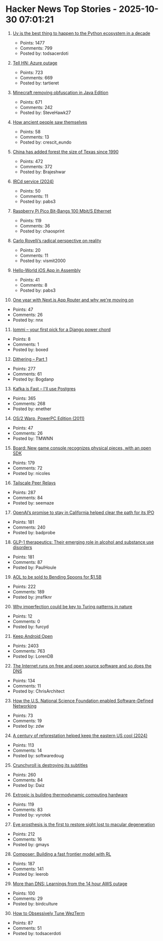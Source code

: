 # Hacker News Top Stories - 2025-10-30 07:01:21

1. [Uv is the best thing to happen to the Python ecosystem in a decade](https://emily.space/posts/251023-uv)
   - Points: 1477
   - Comments: 799
   - Posted by: todsacerdoti

2. [Tell HN: Azure outage](undefined)
   - Points: 723
   - Comments: 669
   - Posted by: tartieret

3. [Minecraft removing obfuscation in Java Edition](https://www.minecraft.net/en-us/article/removing-obfuscation-in-java-edition)
   - Points: 671
   - Comments: 242
   - Posted by: SteveHawk27

4. [How ancient people saw themselves](https://worldhistory.substack.com/p/how-ancient-people-saw-themselves)
   - Points: 58
   - Comments: 13
   - Posted by: crescit_eundo

5. [China has added forest the size of Texas since 1990](https://e360.yale.edu/digest/china-new-forest-report)
   - Points: 472
   - Comments: 372
   - Posted by: Brajeshwar

6. [IRCd service (2024)](https://example.fi/blog/ircd.html)
   - Points: 50
   - Comments: 11
   - Posted by: pabs3

7. [Raspberry Pi Pico Bit-Bangs 100 Mbit/S Ethernet](https://www.elektormagazine.com/news/rp2350-bit-bangs-100-mbit-ethernet)
   - Points: 119
   - Comments: 36
   - Posted by: chaosprint

8. [Carlo Rovelli’s radical perspective on reality](https://www.quantamagazine.org/carlo-rovellis-radical-perspective-on-reality-20251029/)
   - Points: 20
   - Comments: 11
   - Posted by: vismit2000

9. [Hello-World iOS App in Assembly](https://gist.github.com/nicolas17/966a03ce49f949dd17b0123415ef2e31)
   - Points: 41
   - Comments: 8
   - Posted by: pabs3

10. [One year with Next.js App Router and why we're moving on](https://paperclover.net/blog/webdev/one-year-next-app-router)
   - Points: 47
   - Comments: 26
   - Posted by: nnx

11. [Iommi – your first pick for a Django power chord](https://iommi.rocks/)
   - Points: 8
   - Comments: 1
   - Posted by: boxed

12. [Dithering – Part 1](https://visualrambling.space/dithering-part-1/)
   - Points: 277
   - Comments: 61
   - Posted by: Bogdanp

13. [Kafka is Fast – I'll use Postgres](https://topicpartition.io/blog/postgres-pubsub-queue-benchmarks)
   - Points: 365
   - Comments: 268
   - Posted by: enether

14. [OS/2 Warp, PowerPC Edition (2011)](https://www.os2museum.com/wp/os2-history/os2-warp-powerpc-edition/)
   - Points: 47
   - Comments: 26
   - Posted by: TMWNN

15. [Board: New game console recognizes physical pieces, with an open SDK](https://board.fun/)
   - Points: 179
   - Comments: 72
   - Posted by: nicoles

16. [Tailscale Peer Relays](https://tailscale.com/blog/peer-relays-beta)
   - Points: 287
   - Comments: 84
   - Posted by: seemaze

17. [OpenAI’s promise to stay in California helped clear the path for its IPO](https://www.wsj.com/tech/ai/openais-promise-to-stay-in-california-helped-clear-the-path-for-its-ipo-3af1c31c)
   - Points: 181
   - Comments: 240
   - Posted by: badprobe

18. [GLP-1 therapeutics: Their emerging role in alcohol and substance use disorders](https://academic.oup.com/jes/article/9/11/bvaf141/8277723?login=false)
   - Points: 181
   - Comments: 87
   - Posted by: PaulHoule

19. [AOL to be sold to Bending Spoons for $1.5B](https://www.axios.com/2025/10/29/aol-bending-spoons-deal)
   - Points: 222
   - Comments: 189
   - Posted by: jmsflknr

20. [Why imperfection could be key to Turing patterns in nature](https://arstechnica.com/science/2025/10/why-imperfection-could-be-key-to-turing-patterns-in-nature/)
   - Points: 12
   - Comments: 0
   - Posted by: furcyd

21. [Keep Android Open](http://keepandroidopen.org/)
   - Points: 2403
   - Comments: 763
   - Posted by: LorenDB

22. [The Internet runs on free and open source software and so does the DNS](https://www.icann.org/en/blogs/details/the-internet-runs-on-free-and-open-source-softwareand-so-does-the-dns-23-10-2025-en)
   - Points: 134
   - Comments: 11
   - Posted by: ChrisArchitect

23. [How the U.S. National Science Foundation enabled Software-Defined Networking](https://cacm.acm.org/federal-funding-of-academic-research/how-the-u-s-national-science-foundation-enabled-software-defined-networking/)
   - Points: 73
   - Comments: 19
   - Posted by: zdw

24. [A century of reforestation helped keep the eastern US cool (2024)](https://news.agu.org/press-release/a-century-of-reforestation-helped-keep-the-eastern-us-cool/)
   - Points: 113
   - Comments: 14
   - Posted by: softwaredoug

25. [Crunchyroll is destroying its subtitles](https://daiz.moe/crunchyroll-is-destroying-its-subtitles-for-no-good-reason/)
   - Points: 260
   - Comments: 84
   - Posted by: Daiz

26. [Extropic is building thermodynamic computing hardware](https://extropic.ai/)
   - Points: 119
   - Comments: 83
   - Posted by: vyrotek

27. [Eye prosthesis is the first to restore sight lost to macular degeneration](https://med.stanford.edu/news/all-news/2025/10/eye-prosthesis.html)
   - Points: 212
   - Comments: 16
   - Posted by: gmays

28. [Composer: Building a fast frontier model with RL](https://cursor.com/blog/composer)
   - Points: 187
   - Comments: 141
   - Posted by: leerob

29. [More than DNS: Learnings from the 14 hour AWS outage](https://thundergolfer.com/blog/aws-us-east-1-outage-oct20)
   - Points: 100
   - Comments: 29
   - Posted by: birdculture

30. [How to Obsessively Tune WezTerm](https://rashil2000.me/blogs/tune-wezterm)
   - Points: 87
   - Comments: 51
   - Posted by: todsacerdoti

